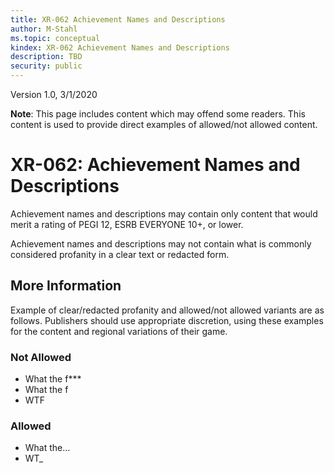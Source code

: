 ```yaml
---
title: XR-062 Achievement Names and Descriptions
author: M-Stahl
ms.topic: conceptual
kindex: XR-062 Achievement Names and Descriptions
description: TBD
security: public
---
```


Version 1.0, 3/1/2020


**Note**: This page includes content which may offend some readers. This content is used to provide direct examples of allowed/not allowed content.

# **XR-062: Achievement Names and Descriptions**

Achievement names and descriptions may contain only content that would merit a rating of PEGI 12, ESRB EVERYONE 10+, or lower.

Achievement names and descriptions may not contain what is commonly considered profanity in a clear text or redacted form.

## More Information

Example of clear/redacted profanity and allowed/not allowed variants are as follows. Publishers should use appropriate discretion, using these examples for the content and regional variations of their game.

### Not Allowed

* What the f***
* What the f
* WTF

### Allowed

* What the…
* WT_
 